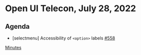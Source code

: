# Open UI Telecon, July 28, 2022

## Agenda

- [selectmenu] Accessibility of `<option>` labels [#558](https://github.com/openui/open-ui/issues/558)

[Minutes](https://www.w3.org/2022/07/28-openui-minutes.html)
